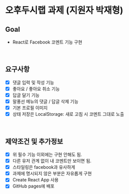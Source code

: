 # 오후두시랩 과제 (지원자 박재형)

## Goal

- React로 Facebook 코멘트 기능 구현

<br/>

## 요구사항

- [x] 댓글 입력 및 작성 기능
- [x] 좋아요 / 좋아요 취소 기능
- [x] 답글 달기 기능
- [x] 말풍선 메뉴의 댓글 / 답글 삭제 기능
- [x] 기본 프로필 이미지
- [x] 상태 저장은 LocalStorage: 새로 고침 시 코멘트 그대로 노출

<br/>

## 제약조건 및 추가정보

- [x] 위 필수 기능 이외에는 구현 안해도 됨.
- [x] 다른 유저 관계 없이 내 코멘트만 보이면 됨.
- [x] 스타일링은 facebook과 유사하게
- [x] 과제에 명시되지 않은 부분은 자유롭게 구현
- [x] Create React App 사용
- [x] GitHub pages에 배포
